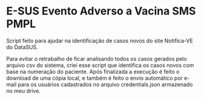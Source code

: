 # E-SUS Evento Adverso a Vacina SMS PMPL

Script feito para ajudar na identificação de casos novos do site Notifica-VE do DataSUS.

Para evitar o retrabalho de ficar analisando todos os casos gerados pelo arquivo csv do sistema,
criei esse script que identifica os casos novos com base na numeração do paciente. Após finalizada a execução é feito o download de uma cópia local,
e também é feito o envio automático por e-mail para os usuários cadastrados no arquivo credentials.json armazenado no meu drive.
